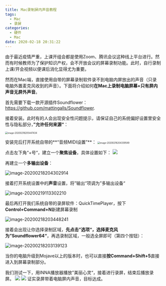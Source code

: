 ```yaml
---
title: Mac录制屏内声音教程
tags:
  - Mac
  - 录屏
categories:
  - 硬件
  - Mac
date: 2020-02-18 20:31:22
---
```


由于最近疫情严重，上课开组会都是使用Zoom、腾讯会议这种线上平台进行。然而有时候教师为了保护知识产权，会不开放会议的屏幕录制功能。此时，自行录制上课/开会视频以便课后消化显得尤为重要。

然而在Mac端，直接使用自带的屏幕录制软件录不到电脑内屏放出的声音（只录电脑外置麦克风收到的声音）。下面将介绍如何**在Mac上录制电脑屏幕+只有屏内声音无屏外声音**。

首先需要下载一款开源插件Soundflower： https://github.com/mattingalls/Soundflower.

接着安装。此时有的人会出现安全性问题提示，请保证自己的系统偏好设置里安全性与隐私部分，**”允许任何来源“**：

<img src="image-20200218205447434.png" alt="image-20200218205447434" style="zoom:50%;" />

安装完后打开系统自带的**“音频MIDI设置”**：
<img src="image-20200218204339549.png" alt="image-20200218204339549" style="zoom:50%;" />

点击左下角“+号“，建立一个**聚焦设备**，具体设置如下：
![](image-20200218204238578.png)

再建立一个**多输出设备**：

![image-20200218204302914](image-20200218204302914.png)

接着打开系统设置中的**声音**设置，将”输出“项调为”多输出设备“

![image-20200219113302210](image-20200219113302210.png)





最后再打开我们系统自带的录屏软件：QuickTimePlayer，按下**Control+Command+N**新建屏幕录制

![image-20200218203448241](image-20200218203448241.png)

接着会出现让你选择录制区域，**先点击”选项“，选择麦克风为”Soundflower64“**，再选录制区域，一般选全屏即可（第四个按钮）：

![image-20200218203139123](image-20200218203139123.png)



当你的电脑升级到Mojave以上的版本时，也可以直接**按Command+Shift+5**直接进入到屏幕录制部分。

我们测试一下，用INNA播放器播放”美丽心灵“，接着进行录屏，结束后播放录屏。
![](a.png)
![](b.png)
证实录屏带着电脑屏内声音，目标达成。







